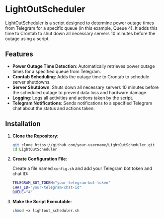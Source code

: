 # LightOutScheduler

LightOutScheduler is a script designed to determine power outage times from Telegram for a specific queue (in this example, Queue 4). It adds this time to Crontab to shut down all necessary servers 10 minutes before the outage using a script.

## Features

- **Power Outage Time Detection**: Automatically retrieves power outage times for a specified queue from Telegram.
- **Crontab Scheduling**: Adds the outage time to Crontab to schedule server shutdowns.
- **Server Shutdown**: Shuts down all necessary servers 10 minutes before the scheduled outage to prevent data loss and hardware damage.
- **Logging**: Logs all activities and actions taken by the script.
- **Telegram Notifications**: Sends notifications to a specified Telegram chat about the status and actions taken.

## Installation

1. **Clone the Repository**:

    ```sh
    git clone https://github.com/your-username/LightOutScheduler.git
    cd LightOutScheduler
    ```

2. **Create Configuration File**:

    Create a file named `config.sh` and add your Telegram bot token and chat ID:

    ```sh
    TELEGRAM_BOT_TOKEN="your-telegram-bot-token"
    CHAT_ID="your-telegram-chat-id"
    QUEUE="4"
    ```

3. **Make the Script Executable**:

    ```sh
    chmod +x lightout_scheduler.sh
    ```
